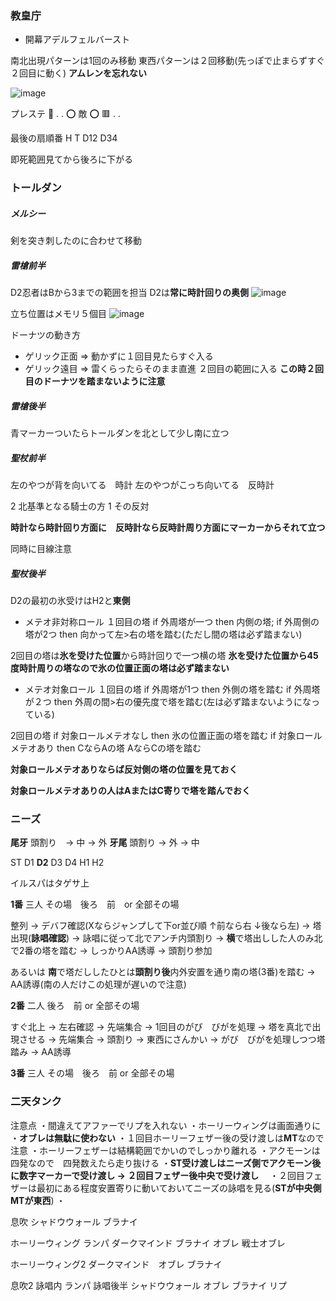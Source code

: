 ### 教皇庁
- 開幕アデルフェルバースト


南北出現パターンは1回のみ移動
東西パターンは２回移動(先っぽで止まらずすぐ２回目に動く)
**アムレンを忘れない**

![image](https://github.com/KoutaKawase/obsidian_backup/assets/37544784/9de0ac26-f7fb-4f01-8840-5c0f31334f94)

プレステ
🔺 .  .
⭕️ 敵 ⭕️
🟥 .  .

最後の扇順番
H T D12 D34

即死範囲見てから後ろに下がる



### トールダン
##### メルシー
剣を突き刺したのに合わせて移動

##### 雷槍前半

D2忍者はBから3までの範囲を担当
D2は**常に時計回りの奥側**
![image](https://github.com/KoutaKawase/obsidian_backup/assets/37544784/ba1a2f9c-9536-4673-a093-fee7da882607)

立ち位置はメモリ５個目
![image](https://github.com/KoutaKawase/obsidian_backup/assets/37544784/2403c97b-7c4f-4e45-886a-6f7b327958e7)

ドーナツの動き方
- ゲリック正面
 => 動かずに１回目見たらすぐ入る
- ゲリック遠目
=> 雷くらったらそのまま直進 ２回目の範囲に入る 
**この時２回目のドーナツを踏まないように注意**


##### 雷槍後半
青マーカーついたらトールダンを北として少し南に立つ

##### 聖杖前半
左のやつが背を向いてる　時計
左のやつがこっち向いてる　反時計

2 北基準となる騎士の方
1 その反対

**時計なら時計回り方面に　反時計なら反時計周り方面にマーカーからそれて立つ**

同時に目線注意

##### 聖杖後半 
D2の最初の氷受けはH2と**東側**

- メテオ非対称ロール
１回目の塔
if 外周塔が一つ then 内側の塔;
if 外周側の塔が2つ then 向かって左>右の塔を踏む(ただし間の塔は必ず踏まない)

2回目の塔は**氷を受けた位置**から時計回りで一つ横の塔
**氷を受けた位置から45度時計周りの塔なので氷の位置正面の塔は必ず踏まない**

- メテオ対象ロール
１回目の塔
if 外周塔が1つ then 外側の塔を踏む
if 外周塔が２つ then 外周の間>右の優先度で塔を踏む(左は必ず踏まないようになっている)

2回目の塔
if 対象ロールメテオなし then 氷の位置正面の塔を踏む
if 対象ロールメテオあり then CならAの塔 AならCの塔を踏む 

**対象ロールメテオありならば反対側の塔の位置を見ておく**

**対象ロールメテオありの人はAまたはC寄りで塔を踏んでおく**



### ニーズ

**尾牙**
頭割り　-> 中 -> 外
**牙尾**
頭割り -> 外 -> 中

ST D1 **D2** D3 D4 H1 H2

イルスパはタゲサ上

**1番** 三人
その場　後ろ　前　or 全部その場

整列 -> デバフ確認(Xならジャンプして下or並び順 ↑前なら右 ↓後なら左)
-> 塔出現(**詠唱確認**) -> 詠唱に従って北でアンチ内頭割り -> **横**で塔出しした人のみ北で2番の塔を踏む -> しっかりAA誘導 -> 頭割り参加

あるいは **南**で塔だししたひとは**頭割り後**内外安置を通り南の塔(3番)を踏む -> AA誘導(南の人だけこの処理が遅いので注意)



**2番** 二人
後ろ　前 or 全部その場

すぐ北上 -> 左右確認 -> 先端集合 -> 1回目のがび　びがを処理 -> 塔を真北で出現させる -> 先端集合 -> 頭割り -> 東西にさんかい -> がび　びがを処理しつつ塔踏み -> AA誘導 

**3番** 三人
その場　後ろ　前 or 全部その場



### 二天タンク
注意点
・間違えてアファーでリプを入れない
・ホーリーウィングは画面通りに
・**オブレは無駄に使わない**
・１回目ホーリーフェザー後の受け渡しは**MT**なので注意 
・ホーリーフェザーは結構範囲でかいのでしっかり離れる
・アクモーンは四発なので　四発数えたら走り抜ける
・**ST受け渡しはニーズ側でアクモーン後に数字マーカーで受け渡し -> ２回目フェザー後中央で受け渡し**　
・２回目フェザーは最初にある程度安置寄りに動いておいてニーズの詠唱を見る(**STが中央側 MTが東西**)
・

息吹 シャドウウォール ブラナイ

ホーリーウィング ランパ ダークマインド ブラナイ オブレ 戦士オブレ

ホーリーウィング2 ダークマインド　オブレ ブラナイ 

息吹2 詠唱内 ランパ 詠唱後半 シャドウウォール オブレ ブラナイ リプ